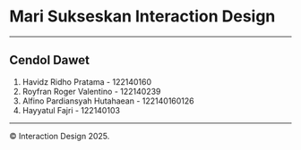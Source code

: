 # Mari Sukseskan Interaction Design

---
## Cendol Dawet

1.  Havidz Ridho Pratama - 122140160
2.  Royfran Roger Valentino - 122140239
3.  Alfino Pardiansyah Hutahaean - 122140160126
4.  Hayyatul Fajri - 122140103

---
&copy; Interaction Design 2025.
